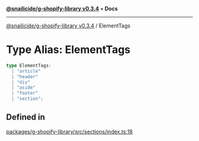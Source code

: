 [**@snailicide/g-shopify-library v0.3.4**](../README.md) • **Docs**

---

[@snailicide/g-shopify-library v0.3.4](../README.md) / ElementTags

# Type Alias: ElementTags

```ts
type ElementTags:
  | "article"
  | "header"
  | "div"
  | "aside"
  | "footer"
  | "section";
```

## Defined in

[packages/g-shopify-library/src/sections/index.ts:18](https://github.com/gbtunney/snailicide-monorepo/blob/master/packages/g-shopify-library/src/sections/index.ts#L18)
